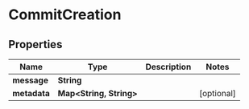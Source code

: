 

# CommitCreation

## Properties

Name | Type | Description | Notes
------------ | ------------- | ------------- | -------------
**message** | **String** |  | 
**metadata** | **Map&lt;String, String&gt;** |  |  [optional]



